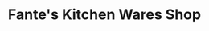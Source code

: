 ---
title: "Fante's Kitchen Wares Shop"
url: /philadelphia/fantes-kitchen-wares-shop/
shop: kitchen
---